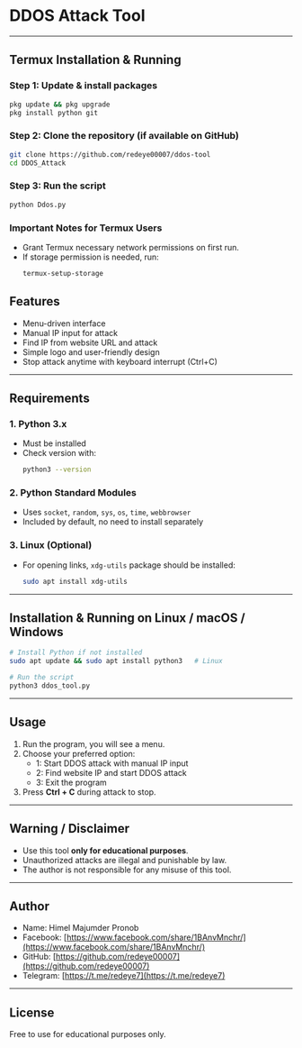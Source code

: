 # DDOS Attack Tool

---

## Termux Installation & Running

### Step 1: Update & install packages

```bash
pkg update && pkg upgrade
pkg install python git
```

### Step 2: Clone the repository (if available on GitHub)

```bash
git clone https://github.com/redeye00007/ddos-tool
cd DDOS_Attack
```

### Step 3: Run the script

```bash
python Ddos.py
```

### Important Notes for Termux Users

- Grant Termux necessary network permissions on first run.  
- If storage permission is needed, run:  
  ```bash
  termux-setup-storage
  ```  


## Features

- Menu-driven interface  
- Manual IP input for attack  
- Find IP from website URL and attack  
- Simple logo and user-friendly design  
- Stop attack anytime with keyboard interrupt (Ctrl+C)  

---

## Requirements

### 1. Python 3.x  
- Must be installed  
- Check version with:  
  ```bash
  python3 --version
  ```

### 2. Python Standard Modules  
- Uses `socket`, `random`, `sys`, `os`, `time`, `webbrowser`  
- Included by default, no need to install separately

### 3. Linux (Optional)  
- For opening links, `xdg-utils` package should be installed:  
  ```bash
  sudo apt install xdg-utils
  ```

---

## Installation & Running on Linux / macOS / Windows

```bash
# Install Python if not installed
sudo apt update && sudo apt install python3   # Linux

# Run the script
python3 ddos_tool.py
```

---

## Usage

1. Run the program, you will see a menu.  
2. Choose your preferred option:  
   - 1: Start DDOS attack with manual IP input  
   - 2: Find website IP and start DDOS attack  
   - 3: Exit the program  
3. Press **Ctrl + C** during attack to stop.

---

## Warning / Disclaimer

- Use this tool **only for educational purposes**.  
- Unauthorized attacks are illegal and punishable by law.  
- The author is not responsible for any misuse of this tool.  

---

## Author

- Name: Himel Majumder Pronob  
- Facebook: [https://www.facebook.com/share/1BAnvMnchr/](https://www.facebook.com/share/1BAnvMnchr/)  
- GitHub: [https://github.com/redeye00007](https://github.com/redeye00007)  
- Telegram: [https://t.me/redeye7](https://t.me/redeye7)  

---

## License

Free to use for educational purposes only.

